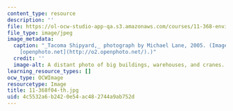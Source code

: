 ```yaml
---
content_type: resource
description: ''
file: https://ol-ocw-studio-app-qa.s3.amazonaws.com/courses/11-368-environmental-justice-fall-2004/4c5532a6b2420e54ac482744a9ab752d_11-368f04-th.jpg
file_type: image/jpeg
image_metadata:
  caption: "_Tacoma Shipyard,_ photograph by Michael Lane, 2005. (Image courtesy of\_\
    [openphoto.net](http://o2.openphoto.net/).)"
  credit: ''
  image-alt: A distant photo of big buildings, warehouses, and cranes.
learning_resource_types: []
ocw_type: OCWImage
resourcetype: Image
title: 11-368f04-th.jpg
uid: 4c5532a6-b242-0e54-ac48-2744a9ab752d
---
```

